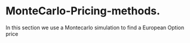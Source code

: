 # MonteCarlo-Pricing-methods.
In this section we use a Montecarlo simulation to find a European Option price
